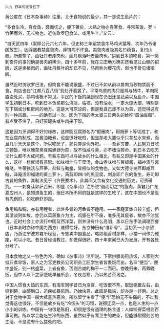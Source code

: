     六九 日本的衣食住下 

   黄公度在《日本杂事诗》注里，关于食物说的最少，其一是说生鱼片的：

   “多食生冷，喜食鱼，聂而切之，便下箸矣，火熟之物亦喜寒食。寻常茶饭，罗卜竹笋而外，无长物也。近仿欧罗巴食法，或用牛羊。”又云：

   “自天武四年（案即公元六七六年，但史称三年诏禁食牛马鸡犬猿等，次年乃令诸国放生），因浮屠教禁食兽肉，非饵病不许食。卖兽肉者隐其名曰药食，复曰山鲸。所悬望子，画牡丹者豕肉也，画丹枫落叶者鹿肉也。”讲到日本的吃食，第一感到奇异的事的确是兽肉的稀少。四十多年前，我在三田地方确实还看见过山鲸的招牌，这是卖猪肉的，画牡丹枫叶的却已不见，马肉称为樱花肉，但也不曾见诸招牌。

   虽然近时仿欧罗巴法，但肉食不能说很盛，不过已不如从前以兽肉为秽物禁而不食，肉店也在“江都八百八街”到处开着罢了。平常鸟兽的肉只是鸡与猪牛，羊肉简直没处买，鹅鸭也极不常见。平民的下饭的菜到现在仍旧还是蔬菜以及鱼介。中国学生初到日本，吃到日本饭菜那么清淡，枯槁，没有油水，一定大惊大恨，特别是在下宿或分租房间的地方。这是大可原谅的，但是我自己却不以为苦，还觉得这有别一种风趣。——的确有过一次，因为下宿的老太婆三日两头的给吃“圆油豆腐”，有点受不住了，只好买罐头咸牛肉来下饭。

   这是因为烹调得不好的缘故，这种圆豆腐原名为“假雁肉”，用胡萝卜等切成丁，和在豆腐内制成，加酱油糖煮，也是很好吃的，但是那老太婆似乎只拿盐水来煮，而且几乎天天是这个，所以吃厌了，那只算是例外吧。——吾乡穷苦，人民努力日吃三顿饭，唯以腌菜臭豆腐螺蛳为菜，故不怕咸与臭，亦不嗜油若命，到日本去吃无论什么都不大成问题。有些东西可以与故乡的什么相比，有些又即是中国某处的什么，这样一想就很有意思。如味噌汁与干菜汤，金山寺味噌与豆板酱，福神渍与酱咯哒，牛蒡独活与芦笋，盐鲑与勒鲞，皆相似的食物也。又如大德寺纳豆即咸豆豉，泽庵渍即福建的黄土萝卜，蒟翦即四川的黑豆腐，刺身即广东的鱼生，寿司即古昔的鱼鲊，其制法见于《齐民要术》，此其间又含有文化交通的历史，可资研究。——刺身读如萨西米，即是《杂事诗》注所说“聂而切之”的鱼肉，黄君乃广东嘉应州人，是知道鱼生的，但日本所不同的就是这样的生吃了，这在中国也不是没有先例的，如吃醉虾即是。

   鱼用鲔和鲷，亦有用鲤者，此外多骨的河鱼皆不适用。——家庭宴集自较丰盛，但其清淡则如故，亦仍以菜蔬鱼介为主，鸡豚在所不废，唯多用其瘦者，故亦不油腻也。近时社会上亦流行中国及西洋菜，则并没有什么高明，盖以日东手法调理西餐（日本昔时亦称中国为西方）难得恰好。东京神田有“维新号”，当初系一小杂货店，乃浙江宁波郑君所经营，专售卖中国食品，略如稻香村那样，小楼一间作为雅座，可以小吃，昔日曾经请教过，却做得很好，四十年来闻已大为发展，开有各处分号了。

   日本食物之又一特色为冷，确如《杂事诗》注所说。下宿供膳尚用热饭，人家则大抵只煮早饭，家人之为官吏教员公司职员工匠学生者皆裹饭而出，名曰“便当”，匣中盛饭，别一格盛菜，上者有鱼，否则苦咸的梅干一二而已。傍晚归来，再煮晚饭，但中人以下之家便吃早晨所余，冬夜苦寒，乃以热苦茶淘之。

   中国人惯食火热的东西，有海军同学昔日为京官，吃饭恨不热，取饭锅置左右，由锅到碗，由碗到口，迅疾如暴风雨。乃始快意，此固是极端，却亦是一好例。总之对于食物中国一般大抵喜热恶冷，所以留学生看了“便当”恐怕无不头痛的，不过我觉得这也很好，不但是故乡有吃“冷饭头”的习惯，说得迂腐一点，也是人生的一点小小的训练。中国有一句很是陈旧，却很是很有道理的格言道：人如咬得菜根则百事可做。所以学会能吃生冷的东西，虽然似乎有背卫生的教条，但能够耐得刻苦的生活，不是没有什么益处的吧。

